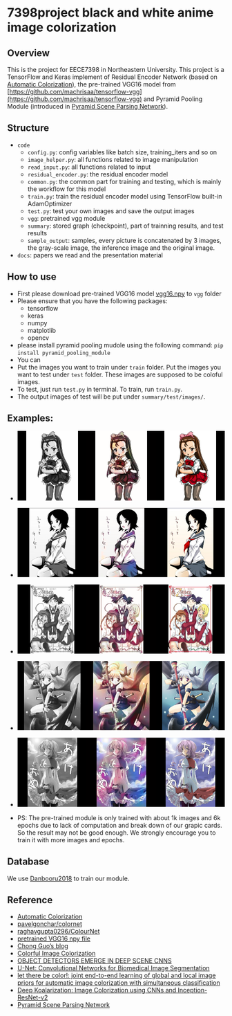 # 7398project black and white anime image colorization

## Overview

This is the project for EECE7398 in Northeastern University.
This project is a TensorFlow and Keras implement of Residual Encoder Network (based on [Automatic Colorization](http://tinyclouds.org/colorize/)), the pre-trained VGG16 model from [https://github.com/machrisaa/tensorflow-vgg](https://github.com/machrisaa/tensorflow-vgg) and Pyramid Pooling Module (introduced in [Pyramid Scene Parsing Network](https://arxiv.org/abs/1612.01105)).

## Structure

* `code`
  * `config.py`: config variables like batch size, training_iters and so on
  * `image_helper.py`: all functions related to image manipulation
  * `read_input.py`: all functions related to input
  * `residual_encoder.py`: the residual encoder model
  * `common.py`: the common part for training and testing, which is mainly the workflow for this model
  * `train.py`: train the residual encoder model using TensorFlow built-in AdamOptimizer
  * `test.py`: test your own images and save the output images
  * `vgg`: pretrained vgg module
  * `summary`: stored graph (checkpoint), part of trainning results, and test results
  * `sample_output`: samples, every picture is concatenated by 3 images, the gray-scale image, the inference image and the original image.
* `docs`: papers we read and the presentation material

## How to use

* First please download pre-trained VGG16 model [vgg16.npy](https://mega.nz/#!YU1FWJrA!O1ywiCS2IiOlUCtCpI6HTJOMrneN-Qdv3ywQP5poecM) to `vgg` folder
* Please ensure that you have the following packages:
  * tensorflow
  * keras
  * numpy
  * matplotlib
  * opencv
* please install pyramid pooling mudole using the following command: ```pip install pyramid_pooling_module```
* You can
* Put the images you want to train under `train` folder. Put the images you want to test under `test` folder. These images are supposed to be coloful images.
* To test, just run `test.py` in terminal. To train, run `train.py`.
* The output images of test will be put under `summary/test/images/`.

## Examples:

* ![1](/README_utils/1.png)
* ![1](/README_utils/2.png)
* ![1](/README_utils/3.png)
* ![1](/README_utils/4.png)
* ![1](/README_utils/5.png)

* PS: The pre-trained module is only trained with about 1k images and 6k epochs due to lack of computation and break down of our grapic cards. So the result may not be good enough. We strongly encourage you to train it with more images and epochs.

## Database

We use [Danbooru2018](https://www.gwern.net/Danbooru2018) to train our module.

## Reference

* [Automatic Colorization](http://tinyclouds.org/colorize/)
* [pavelgonchar/colornet](https://github.com/pavelgonchar/colornet)
* [raghavgupta0296/ColourNet](https://github.com/raghavgupta0296/ColourNet)
* [pretrained VGG16 npy file](https://github.com/machrisaa/tensorflow-vgg)
* [Chong Guo’s blog](https://tinyclouds.org/colorize/)
* [Colorful Image Colorization](https://arxiv.org/abs/1603.08511)
* [OBJECT DETECTORS EMERGE IN DEEP SCENE CNNS](https://arxiv.org/abs/1412.6856)
* [U-Net: Convolutional Networks for Biomedical Image Segmentation](https://arxiv.org/abs/1505.04597)
* [let there be color!: joint end-to-end learning of global and local image priors for automatic image colorization with simultaneous classification](https://dl.acm.org/citation.cfm?id=2925974)
* [Deep Koalarization: Image Colorization using CNNs and Inception-ResNet-v2](https://arxiv.org/abs/1712.03400)
* [Pyramid Scene Parsing Network](https://arxiv.org/abs/1612.01105)